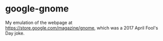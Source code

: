 # google-gnome
My emulation of the webpage at https://store.google.com/magazine/gnome, which was a 2017 April Fool's Day joke.